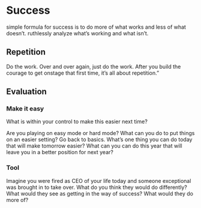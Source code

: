 # Success

simple formula for success is to do more of what works and less of what doesn’t.
ruthlessly analyze what’s working and what isn’t.


## Repetition
Do the work. Over and over again, just do the work.
After you build the courage to get onstage that first time, it’s all about repetition.”

## Evaluation

### Make it easy
What is within your control to make this easier next time?

Are you playing on easy mode or hard mode? What can you do to put things on an easier setting?
Go back to basics.
What’s one thing you can do today that will make tomorrow easier?
What can you can do this year that will leave you in a better position for next year?


### Tool
Imagine you were fired as CEO of your life today and
someone exceptional was brought in to take over. What do
you think they would do differently? What would they see as
getting in the way of success? What would they do more of?